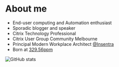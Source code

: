 # About me

* End-user computing and Automation enthusiast
* Sporadic blogger and speaker
* Citrix Technology Professional
* Citrix User Group Community Melbourne
* Principal Modern Workplace Architect [@Insentra](https://github.com/Insentra)
* Born at [329.56ppm](https://datahub.io/core/co2-ppm)

![GitHub stats](https://github-readme-stats.vercel.app/api?username=aaronparker&show_icons=true&theme=radical&count_private=true)
